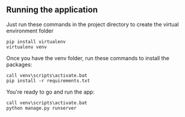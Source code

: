 ## Running the application

Just run these commands in the project directory to create the virtual environment folder

```
pip install virtualenv
virtualenv venv
```

Once you have the venv folder, run these commands to install the packages:

```
call venv\scripts\activate.bat
pip install -r requirements.txt
```

You're ready to go and run the app:

```
call venv\scripts\activate.bat
python manage.py runserver
```